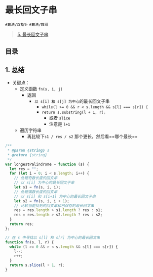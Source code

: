 
# 最长回文子串

`#算法/双指针` `#算法/数组` 

>  [5. 最长回文子串](https://leetcode.cn/problems/longest-palindromic-substring/)



## 目录
<!-- toc -->
 ## 1. 总结 


- 关键点：
	- 定义函数 `fn(s, i, j)`  
		- 返回
			- `以 s[i] 和 s[j] 为中心`的最长回文子串
				- `while(l >= 0 && r < s.length && s[l] === s[r]) {`
				- `return s.substring(l + 1, r);`
					- 或者 `slice`
					- 注意是 `l+1`
	- 遍历字符串
		- 再比较下`s1 / res / s2` 那个更长，然后看==哪个最长==


```javascript
/**
 * @param {string} s
 * @return {string}
 */
var longestPalindrome = function (s) {
  let res = "";
  for (let i = 0; i < s.length; i++) {
    // 处理奇数长度的回文串
    // 以 s[i] 为中心的最长回文子串
    let s1 = fn(s, i, i);
    // 处理偶数长度的回文串
    // 以 s[i] 和 s[i+1] 为中心的最长回文子串
    let s2 = fn(s, i, i + 1);
    // 比较当前找到的回文串和已保存的最长回文串
    res = res.length > s1.length ? res : s1;
    res = res.length > s2.length ? res : s2;
  }
  return res;
};

// 在 s 中寻找以 s[l] 和 s[r] 为中心的最长回文串
function fn(s, l, r) {
  while (l >= 0 && r < s.length && s[l] === s[r]) {
    l--;
    r++;
  }
  return s.slice(l + 1, r);
}

```